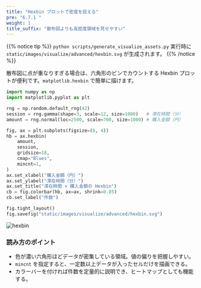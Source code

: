```yaml
---
title: "Hexbin プロットで密度を捉える"
pre: "6.7.1 "
weight: 1
title_suffix: "散布図よりも高密度領域を見せやすい"
---
```


{{% notice tip %}}
`python scripts/generate_visualize_assets.py` 実行時に
`static/images/visualize/advanced/hexbin.svg` が生成されます。
{{% /notice %}}

散布図に点が重なりすぎる場合は、六角形のビンでカウントする Hexbin プロットが便利です。`matplotlib.hexbin` で簡単に描けます。

```python
import numpy as np
import matplotlib.pyplot as plt

rng = np.random.default_rng(42)
session = rng.gamma(shape=3, scale=12, size=1000)   # 滞在時間（分）
amount = rng.normal(loc=2500, scale=700, size=1000) # 購入金額（円）

fig, ax = plt.subplots(figsize=(6, 4))
hb = ax.hexbin(
    amount,
    session,
    gridsize=18,
    cmap="Blues",
    mincnt=1,
)
ax.set_xlabel("購入金額（円）")
ax.set_ylabel("滞在時間（分）")
ax.set_title("滞在時間 × 購入金額の Hexbin")
cb = fig.colorbar(hb, ax=ax, shrink=0.85)
cb.set_label("件数")

fig.tight_layout()
fig.savefig("static/images/visualize/advanced/hexbin.svg")
```

![hexbin](/images/visualize/advanced/hexbin.svg)

### 読み方のポイント

- 色が濃い六角形ほどデータが密集している領域。値の偏りを把握しやすい。
- `mincnt` を指定すると、一定数以上データが入ったセルだけを描画できる。
- カラーバーを付ければ件数を定量的に説明でき、ヒートマップとしても機能する。
